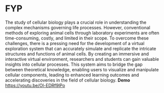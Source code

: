 # FYP
The study of cellular biology plays a crucial role in understanding the complex mechanisms governing life processes. However, conventional methods of exploring animal cells through laboratory experiments are often time-consuming, costly, and limited in their scope. To overcome these challenges, there is a pressing need for the development of a virtual exploration system that can accurately simulate and replicate the intricate structures and functions of animal cells. By creating an immersive and interactive virtual environment, researchers and students can gain valuable insights into cellular processes. This system aims to bridge the gap between theoretical knowledge, enabling users to visualize and manipulate cellular components, leading to enhanced learning outcomes and accelerating discoveries in the field of cellular biology.
**Demo**
https://youtu.be/Ol-EDRf9lPo
